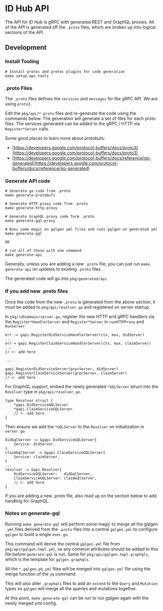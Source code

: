 # ID Hub API

The API for ID Hub is gRPC with generated REST and GraphQL proxies.  All of the API is generated off the `.proto` files, which are broken up into logical sections of the API.

## Development

### Install Tooling

```
# Install protoc and protoc plugins for code generation
make setup-api-tools
```

### .proto Files

The `.proto` files defines the `services` and `messages` for the gRPC API. We are using `proto3`.

Edit the `pkg/api/*.proto` files and re-generate the code using the commands below. The generation will generate a set of files for each proto files.  The services generated can be added to the gRPC / HTTP via `Register*Server` calls.

Some good places to learn more about protobufs:

* [https://developers.google.com/protocol-buffers/docs/proto3](https://developers.google.com/protocol-buffers/docs/proto3)
* [https://developers.google.com/protocol-buffers/docs/reference/go-generated](https://developers.google.com/protocol-buffers/docs/reference/go-generated)


### Generate API code


```
# Generate go code from .proto
make generate-protobufs

# Generate HTTP proxy code from .proto
make generate-http-proxy

# Generate GraphQL proxy code form .proto
make generate-gql-proxy

# Does some magic on gqlgen yml files and runs gqlgen on generated yml
make generate-gql

OR

# run all of these with one command
make generate-api

```

Generally, unless you are adding a new `.proto` file, you can just run `make generate-api` on updates to existing `.proto` files.

The generated code will go into `pkg/generated/api`.

### If you add new .proto files

Once the code from the new `.proto` is generated from the above section, it must be added to `pkg/api/resolver.go` and registered on server startup.

In `pkg/idhubmain/server.go`, register the new HTTP and gRPC handlers via the `Register*HandlerServer` and `Register*Server` in `runHTTPProxy` and `RunServer`

```
err := gapi.RegisterDidServiceHandlerServer(ctx, mux, didServer)
...
err = gapi.RegisterClaimServiceHandlerServer(ctx, mux, claimServer)
...
// <- add here

...

gapi.RegisterDidServiceServer(grpcServer, didServer)
gapi.RegisterClaimServiceServer(grpcServer, claimServer)
// <- add here
```

For GraphQL support, embed the newly generated `*GQLServer` struct into the `Resolver` type in `pkg/api/resolver.go`.

```
type Resolver struct {
	*gapi.DidServiceGQLServer
	*gapi.ClaimServiceGQLServer
	// <- add here
}
```
Then ensure we add the `*GQLServer` to the `Resolver` on initialization in `server.go`

```
didGqlServer := &gapi.DidServiceGQLServer{
	Service: didServer,
}
claimGqlServer := &gapi.ClaimServiceGQLServer{
	Service: claimServer,
}
...
resolver := &api.Resolver{
	DidServiceGQLServer:   didGqlServer,
	ClaimServiceGQLServer: claimGqlServer,
	// <- add here
}
```

If you are adding a new .proto file, also read up on the section below to add handling for GraphQL.

### Notes on generate-gql

Running `make generate-gql` will perform some magic to merge all the gqlgen `.yml` files derived from the `.proto` files into a central `gqlgen.yml` to configure `gqlgen` to build a single `exec.go`.

This command will derive the central `gqlgen.yml` file from `pkg/api/gqlgen.tmpl.yml`, so any common attributes should be added to this file before `generate-gql` is run. Same for `pkg/api/gqlgen.tmpl.graphqls`, which is the template for `gqlgen.graphqls`.

All the `*.gqlgen.pb.yml` files will be merged into `gqlgen.yml` file using the merge function of the `yq` command.

This will also alter `.graphqls` files to add an `extend` to the `Query` and `Mutation` types so `gqlgen` will merge all the queries and mutations together.

At this point, `make generate-gql` can be run to run gqlgen again with the newly merged yml config.
